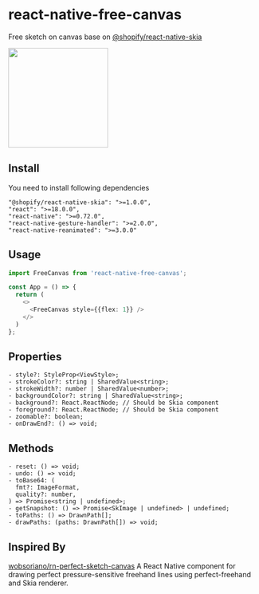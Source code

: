 # react-native-free-canvas
Free sketch on canvas base on  [@shopify/react-native-skia](https://github.com/shopify/react-native-skia)

<img src="https://github.com/user-attachments/assets/b8749961-5d4d-482c-aa6c-add5b0f5b654" width=200 />

## Install
You need to install following dependencies
```
"@shopify/react-native-skia": ">=1.0.0",
"react": ">=18.0.0",
"react-native": ">=0.72.0",
"react-native-gesture-handler": ">=2.0.0",
"react-native-reanimated": ">=3.0.0"
```

## Usage
```ts
import FreeCanvas from 'react-native-free-canvas';

const App = () => {
  return (
    <>
      <FreeCanvas style={{flex: 1}} />
    </>
  )
};

```




## Properties
```
- style?: StyleProp<ViewStyle>;
- strokeColor?: string | SharedValue<string>;
- strokeWidth?: number | SharedValue<number>;
- backgroundColor?: string | SharedValue<string>;
- background?: React.ReactNode; // Should be Skia component
- foreground?: React.ReactNode; // Should be Skia component
- zoomable?: boolean;
- onDrawEnd?: () => void;
```

## Methods
```
- reset: () => void;
- undo: () => void;
- toBase64: (
  fmt?: ImageFormat,
  quality?: number,
) => Promise<string | undefined>;
- getSnapshot: () => Promise<SkImage | undefined> | undefined;
- toPaths: () => DrawnPath[];
- drawPaths: (paths: DrawnPath[]) => void;
```

## Inspired By
[wobsoriano/rn-perfect-sketch-canvas](https://github.com/wobsoriano/rn-perfect-sketch-canvas) A React Native component for drawing perfect pressure-sensitive freehand lines using perfect-freehand and Skia renderer.
